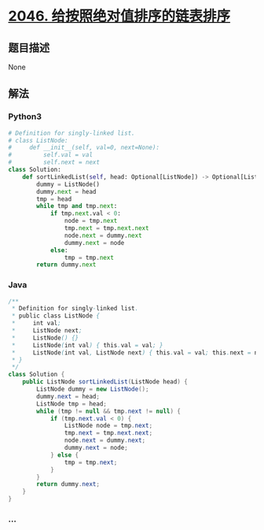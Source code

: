 # [2046. 给按照绝对值排序的链表排序](https://leetcode-cn.com/problems/sort-linked-list-already-sorted-using-absolute-values)

## 题目描述

<!-- 这里写题目描述 -->

None

## 解法

<!-- 这里可写通用的实现逻辑 -->

<!-- tabs:start -->

### **Python3**

<!-- 这里可写当前语言的特殊实现逻辑 -->

```python
# Definition for singly-linked list.
# class ListNode:
#     def __init__(self, val=0, next=None):
#         self.val = val
#         self.next = next
class Solution:
    def sortLinkedList(self, head: Optional[ListNode]) -> Optional[ListNode]:
        dummy = ListNode()
        dummy.next = head
        tmp = head
        while tmp and tmp.next:
            if tmp.next.val < 0:
                node = tmp.next
                tmp.next = tmp.next.next
                node.next = dummy.next
                dummy.next = node
            else:
                tmp = tmp.next 
        return dummy.next
```

### **Java**

<!-- 这里可写当前语言的特殊实现逻辑 -->

```java
/**
 * Definition for singly-linked list.
 * public class ListNode {
 *     int val;
 *     ListNode next;
 *     ListNode() {}
 *     ListNode(int val) { this.val = val; }
 *     ListNode(int val, ListNode next) { this.val = val; this.next = next; }
 * }
 */
class Solution {
    public ListNode sortLinkedList(ListNode head) {
        ListNode dummy = new ListNode();
        dummy.next = head;
        ListNode tmp = head;
        while (tmp != null && tmp.next != null) {
            if (tmp.next.val < 0) {
                ListNode node = tmp.next;
                tmp.next = tmp.next.next;
                node.next = dummy.next;
                dummy.next = node;
            } else {
                tmp = tmp.next;
            }
        }
        return dummy.next;
    }
}
```

### **...**

```

```

<!-- tabs:end -->
